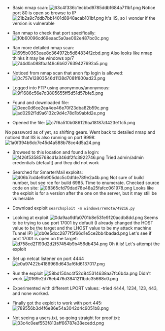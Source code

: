 - Basic nmap scan:
![63c4f336c1ecbbd9785ddb1684a711bf.png](../../../../../../_resources/63c4f336c1ecbbd9785ddb1684a711bf.png)
Notice port 80 is open so browse to IP
![21b2a9c7ddb7bb1401d8948acab101bf.png](../../../../../../_resources/21b2a9c7ddb7bb1401d8948acab101bf.png)
It's IIS, so I wonder if the version is vulnerable

- Ran nmap to check that port specifically:
![10b60096cd69eaac5a0ae062e487bc0c.png](../../../../../../_resources/10b60096cd69eaac5a0ae062e487bc0c.png)

- Ran more detailed nmap scan:
![695b0363eae8c364972b5d84834f2cbd.png](../../../../../../_resources/695b0363eae8c364972b5d84834f2cbd.png)
Also looks like nmap thinks it may be windows xp/7
![7d4d0a088fbaf49c6b627639427692a5.png](../../../../../../_resources/7d4d0a088fbaf49c6b627639427692a5.png)

- Noticed from nmap scan that anon ftp login is allowed:
![0c757e12803546d1138d7081f800ad23.png](../../../../../../_resources/0c757e12803546d1138d7081f800ad23.png)

- Logged into FTP using anonymous/anonymous:
![9f1686c56e7d3805655ff5d51d57bfe5.png](../../../../../../_resources/9f1686c56e7d3805655ff5d51d57bfe5.png)

- Found and downloaded file:
![0eec0d6ce2ea4ee46e70f23dba82b59c.png](../../../../../../_resources/0eec0d6ce2ea4ee46e70f23dba82b59c.png)
![ad0292f1d9a6132c9d4c78d1b9abfd2e.png](../../../../../../_resources/ad0292f1d9a6132c9d4c78d1b9abfd2e.png)

- Opened the file:
![c7f6a510b086129aa18187a1423e11c5.png](../../../../../../_resources/c7f6a510b086129aa18187a1423e11c5.png)

No password as of yet, so shifting gears. Went back to detailed nmap and noticed that IIS is also running on port 9998:
![1a0f394b6dc7e45d4a588b78ce4d5a24.png](../../../../../../_resources/1a0f394b6dc7e45d4a588b78ce4d5a24.png)

- Browsed to this location and found a login:
![f426f53585768cd1a346df2fc3922746.png](../../../../../../_resources/f426f53585768cd1a346df2fc3922746.png)
Tried admin/admin credentials (default) and they did not work

- Searched for SmarterMail exploits:
![406b7cd4e9b905ddc5c0dfde789e2a4b.png](../../../../../../_resources/406b7cd4e9b905ddc5c0dfde789e2a4b.png)
Not sure of build number, but see rce for build 6985. Time to enumerate.
Checked source code on site:
![08365cfd79dad78e48a25fafcc061978.png](../../../../../../_resources/08365cfd79dad78e48a25fafcc061978.png)
Looks like the exploit is for a version after the one on the server, but it may still be vulnerable

- Download exploit
`searchsploit -m windows/remote/49216.py`

- Looking at exploit
![0da9aa9dfa0701b8e531e9120acdb8dd.png](../../../../../../_resources/0da9aa9dfa0701b8e531e9120acdb8dd.png)
Seems to be trying to use port 17001 by default (I already changed the HOST value to be the target and the LHOST value to be my attack machine Tunnel IP)
![db0e5dcc2877f5f66d1e5ce2bb4badad.png](../../../../../../_resources/db0e5dcc2877f5f66d1e5ce2bb4badad.png)
Let's see if port 17001 is open on the target:
![d758cd21193d2d2f57454b9b456db434.png](../../../../../../_resources/d758cd21193d2d2f57454b9b456db434.png)
Oh it is! Let's attempt the exploit 

- Set up netcat listener on port 4444
![e0a97422b4186969d643af6fd6137017.png](../../../../../../_resources/e0a97422b4186969d643af6fd6137017.png)
- Run the exploit
![58bd150ac4f52d845314638aa7fc6b4a.png](../../../../../../_resources/58bd150ac4f52d845314638aa7fc6b4a.png)
Didn't work
![0169e2d76eb476d3841211bdc35668c0.png](../../../../../../_resources/0169e2d76eb476d3841211bdc35668c0.png)

- Experimented with different LPORT values:
-tried 4444, 1234, 123, 443, and none worked. 

- Finally got the exploit to work with port 445:
![789556b3d4f6e86e54a3042d4c9051b8.png](../../../../../../_resources/789556b3d4f6e86e54a3042d4c9051b8.png)

- Not seeing a users.txt, so going straight for proof.txt:
![33c4c0eef553f813aff66787e38ecedd.png](../../../../../../_resources/33c4c0eef553f813aff66787e38ecedd.png)

